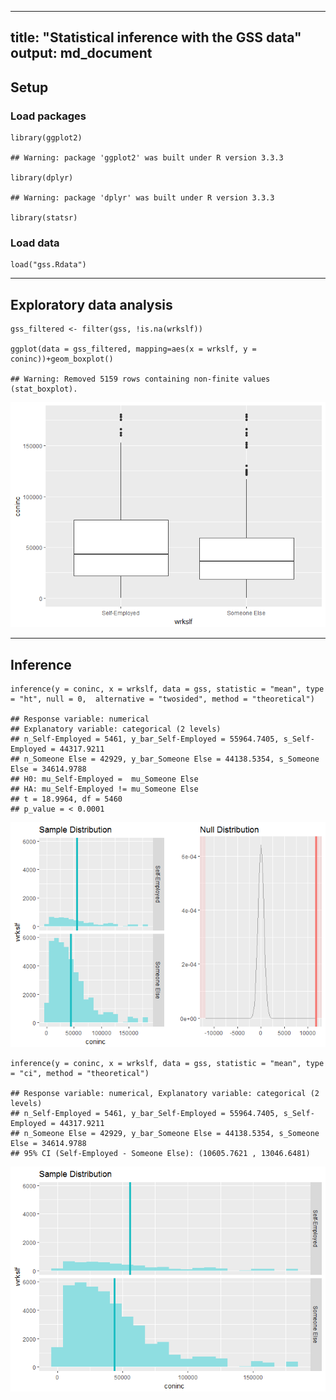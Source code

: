 ------------------------------------------------------------------------

title: "Statistical inference with the GSS data" output: md\_document
---

Setup
-----

### Load packages

    library(ggplot2)

    ## Warning: package 'ggplot2' was built under R version 3.3.3

    library(dplyr)

    ## Warning: package 'dplyr' was built under R version 3.3.3

    library(statsr)

### Load data

    load("gss.Rdata")

------------------------------------------------------------------------

Exploratory data analysis
-------------------------

    gss_filtered <- filter(gss, !is.na(wrkslf))

    ggplot(data = gss_filtered, mapping=aes(x = wrkslf, y = coninc))+geom_boxplot()

    ## Warning: Removed 5159 rows containing non-finite values (stat_boxplot).

![](stat_inf_project_files/figure-markdown_strict/unnamed-chunk-1-1.png)

------------------------------------------------------------------------

Inference
---------

    inference(y = coninc, x = wrkslf, data = gss, statistic = "mean", type = "ht", null = 0,  alternative = "twosided", method = "theoretical")

    ## Response variable: numerical
    ## Explanatory variable: categorical (2 levels) 
    ## n_Self-Employed = 5461, y_bar_Self-Employed = 55964.7405, s_Self-Employed = 44317.9211
    ## n_Someone Else = 42929, y_bar_Someone Else = 44138.5354, s_Someone Else = 34614.9788
    ## H0: mu_Self-Employed =  mu_Someone Else
    ## HA: mu_Self-Employed != mu_Someone Else
    ## t = 18.9964, df = 5460
    ## p_value = < 0.0001

![](stat_inf_project_files/figure-markdown_strict/unnamed-chunk-2-1.png)

    inference(y = coninc, x = wrkslf, data = gss, statistic = "mean", type = "ci", method = "theoretical")

    ## Response variable: numerical, Explanatory variable: categorical (2 levels)
    ## n_Self-Employed = 5461, y_bar_Self-Employed = 55964.7405, s_Self-Employed = 44317.9211
    ## n_Someone Else = 42929, y_bar_Someone Else = 44138.5354, s_Someone Else = 34614.9788
    ## 95% CI (Self-Employed - Someone Else): (10605.7621 , 13046.6481)

![](stat_inf_project_files/figure-markdown_strict/unnamed-chunk-3-1.png)
